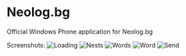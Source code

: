 ﻿# Neolog.bg

Official Windows Phone application for Neolog.bg

Screenshots:
![Loading](http://supudo.net/screens/neolog-wp/1.png "Loading")
![Nests](http://supudo.net/screens/neolog-wp/2.png "Nests")
![Words](http://supudo.net/screens/neolog-wp/3.png "Words")
![Word](http://supudo.net/screens/neolog-wp/4.png "Word")
![Send](http://supudo.net/screens/neolog-wp/5.png "Send")